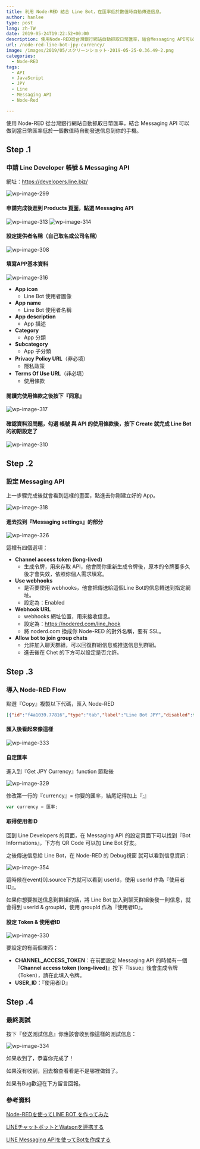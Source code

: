 ```yaml
---
title: 利用 Node-RED 結合 Line Bot，在匯率低於數值時自動傳送信息。
author: hanlee
type: post
lang: zh-TW
date: 2019-05-24T19:22:52+00:00
description: 使用Node-RED從台灣銀行網站自動抓取日幣匯率，結合Messaging API可以做到當日幣匯率低於一個數值時自動發送信息到你的手機。
url: /node-red-line-bot-jpy-currency/
image: /images/2019/05/スクリーンショット-2019-05-25-0.36.49-2.png
categories:
  - Node-RED
tags:
  - API
  - JavaScript
  - JPY
  - Line
  - Messaging API
  - Node-Red

---
```


使用 Node-RED 從台灣銀行網站自動抓取日幣匯率，結合 Messaging API 可以做到當日幣匯率低於一個數值時自動發送信息到你的手機。

## Step .1

### 申請 Line Developer 帳號 & Messaging API

網址：<https://developers.line.biz/>

![wp-image-299](/images/2019/05/スクリーンショット-2019-05-25-0.42.51.png)

#### 申請完成後進到 Products [頁面][1]，點選 Messaging API

![wp-image-313](/images/2019/05/スクリーンショット-2019-05-25-0.36.36.png)
![wp-image-314](/images/2019/05/スクリーンショット-2019-05-25-0.36.49.png)

#### 設定提供者名稱（自己取名或公司名稱）

![wp-image-308](/images/2019/05/スクリーンショット-2019-05-25-0.37.03.png)

#### 填寫APP基本資料

![wp-image-316](/images/2019/05/スクリーンショット-2019-05-25-0.37.12.png)

- **App icon**
  - Line Bot 使用者圖像
- **App name**
  - Line Bot 使用者名稱
- **App description**
  - App 描述
- **Category**
  - App 分類
- **Subcategory**
  - App 子分類
- **Privacy Policy URL**（非必填）
  - 隱私政策
- **Terms Of Use URL**（非必填）
  - 使用條款

#### 閱讀完使用條款之後按下『同意』

![wp-image-317](/images/2019/05/スクリーンショット-2019-05-25-0.37.54.png)

#### 確認資料沒問題，勾選 帳號 與 API 的使用條款後，按下 Create 就完成 Line Bot 的初期設定了

![wp-image-310](/images/2019/05/スクリーンショット-2019-05-25-0.38.09.png)

## Step .2

### 設定 Messaging API

上一步驟完成後就會看到這樣的畫面，點進去你剛建立好的 App。

![wp-image-318](/images/2019/05/スクリーンショット-2019-05-25-0.38.29.png)

#### 進去找到『Messaging settings』的部分

![wp-image-326](/images/2019/05/スクリーンショット-2019-05-25-0.38.48-1.png)

這裡有四個選項：

- **Channel access token (long-lived)**
  - 生成令牌，用來存取 API，他會問你重新生成令牌後，原本的令牌要多久後才會失效，依照你個人需求填寫。
- **Use webhooks**
  - 是否要使用 webhooks，他會把傳送給這個Line Bot的信息轉送到指定網址。
  - 設定為：Enabled
- **Webhook URL**
  - webhooks 網址位置，用來接收信息。
  - 設定為：<https://nodered.com/line_hook>
  - 將 noderd.com 換成你 Node-RED 的對外名稱，要有 SSL。
- **Allow bot to join group chats**
  - 允許加入聊天群組，可以回復群組信息或推送信息到群組。
  - 進去後在 Chet 的下方可以設定是否允許。

## Step .3

### 導入 Node-RED Flow

點選『Copy』複製以下代碼，匯入 Node-RED

```json
[{"id":"f4a1039.77816","type":"tab","label":"Line Bot JPY","disabled":false,"info":""},{"id":"1cdf8c88.5fb8d3","type":"inject","z":"f4a1039.77816","name":"","topic":"","payload":"","payloadType":"date","repeat":"3600","crontab":"","once":false,"onceDelay":0.1,"x":220,"y":120,"wires":[["e523d1ed.87656"]]},{"id":"e523d1ed.87656","type":"http request","z":"f4a1039.77816","name":"","method":"GET","ret":"txt","url":"http://rate.bot.com.tw/xrt?Lang=zh-TW","tls":"","x":410,"y":120,"wires":[["cc67386b.69cc48"]]},{"id":"cc67386b.69cc48","type":"html","z":"f4a1039.77816","name":"filter","property":"payload","outproperty":"payload","tag":".rate-content-cash.text-right.print_hide","ret":"html","as":"single","x":569,"y":120,"wires":[["6f5c428c.c222ec"]]},{"id":"6f5c428c.c222ec","type":"function","z":"f4a1039.77816","name":"Get JPY Currency","func":"var currency = 0.28;\n\nvar data = {\n    jpy: Number(msg.payload[15])\n}\n\nvar isLow =  flow.get('isLow') || false;\nmsg.payload = data\nif (data.jpy < currency && !isLow) {\n    isLow = true;\n    flow.set('isLow', isLow);\n    return msg;\n}\nif (data.jpy > currency && isLow) {\n    isLow = false;\n    flow.set('isLow', isLow);\n}","outputs":1,"noerr":0,"x":754,"y":120,"wires":[["ef3dd37a.900db","3d5e1d3d.8d0e92"]]},{"id":"3d5e1d3d.8d0e92","type":"debug","z":"f4a1039.77816","name":"","active":false,"tosidebar":true,"console":false,"tostatus":false,"complete":"payload","x":1004,"y":120,"wires":[]},{"id":"ef3dd37a.900db","type":"function","z":"f4a1039.77816","name":"傳送信息","func":"CHANNEL_ACCESS_TOKEN = 'Messaging API Token';\nUSER_ID = '使用者ID(不是Line ID)';\nmessage = {\n    type:'text',\n    text:'目前日圓匯率：'+msg.payload.jpy\n};\nheaders = {\n    'Content-Type': 'application/json; charset=UTF-8',\n    'Authorization': 'Bearer ' + CHANNEL_ACCESS_TOKEN,\n};\npayload = {\n    'to':  USER_ID,\n    'messages': [message]\n};\nmsg.headers = headers;\nmsg.payload = payload;\nreturn msg;","outputs":1,"noerr":0,"x":994,"y":170,"wires":[["1a1d9d91.e25812"]]},{"id":"1a1d9d91.e25812","type":"http request","z":"f4a1039.77816","name":"Messaging API 傳送","method":"POST","ret":"txt","url":"https://api.line.me/v2/bot/message/push","tls":"","x":1216,"y":170,"wires":[[]]},{"id":"115048dd.aa6ef7","type":"http in","z":"f4a1039.77816","name":"Messaging API 接收","url":"/line_hook","method":"post","upload":false,"swaggerDoc":"","x":239,"y":203,"wires":[["c3a26b18.b658b8"]]},{"id":"c3a26b18.b658b8","type":"debug","z":"f4a1039.77816","name":"","active":true,"tosidebar":true,"console":false,"tostatus":false,"complete":"false","x":434,"y":203,"wires":[]},{"id":"9035f1cb.02bb5","type":"inject","z":"f4a1039.77816","name":"發送測試信息","topic":"","payload":"{\"jpy\":\"測試信息\"}","payloadType":"json","repeat":"","crontab":"","once":false,"onceDelay":0.1,"x":732,"y":202,"wires":[["ef3dd37a.900db"]]}]
```

#### 匯入後看起來像這樣

![wp-image-333](/images/2019/05/スクリーンショット-2019-05-25-2.54.02.png)

#### 自定匯率

進入到『Get JPY Currency』function 節點後

![wp-image-329](/images/2019/05/スクリーンショット-2019-05-25-2.04.33.png)

修改第一行的『currency』= 你要的匯率，結尾記得加上『;』

```js
var currency = 匯率;
```

#### 取得使用者ID

回到 Line Developers 的頁面，在 Messaging API 的設定頁面下可以找到『Bot Informations』，下方有 QR Code 可以加 Line Bot 好友。

之後傳送信息給 Line Bot，在 Node-RED 的 Debug視窗 就可以看到信息資訊：

![wp-image-354](/images/2019/05/スクリーンショット-2019-05-25-2.37.16-2.png)

這時候在event[0].source下方就可以看到 userId，使用 userId 作為『使用者ID』。

如果你想要推送信息到群組的話，將 Line Bot 加入到聊天群組後發一則信息，就會得到 userId & groupId，使用 groupId 作為『使用者ID』。

#### 設定 Token & 使用者ID

![wp-image-330](/images/2019/05/スクリーンショット-2019-05-25-2.04.57.png)

要設定的有兩個東西：

- **CHANNEL\_ACCESS\_TOKEN**：在前面設定 Messaging API 的時候有一個『**Channel access token (long-lived)**』按下『Issue』後會生成令牌（Token），請在此填入令牌。
- **USER_ID**：『使用者ID』

## Step .4

### 最終測試

按下『發送測試信息』你應該會收到像這樣的測試信息：

![wp-image-334](/images/2019/05/IMG_3429.jpg)

如果收到了，恭喜你完成了！

如果沒有收到，回去檢查看看是不是哪裡做錯了。

如果有Bug歡迎在下方留言回報。

### 參考資料

[Node-REDを使ってLINE BOT を作ってみた][2]

[LINEチャットボットとWatsonを連携する][3]

[LINE Messaging APIを使ってBotを作成する][4]

 [1]: https://developers.line.biz/en/services/
 [2]: https://ameblo.jp/mak1005/entry-12385806653.html
 [3]: https://medium.com/@taiponrock/line%E3%83%81%E3%83%A3%E3%83%83%E3%83%88%E3%83%9C%E3%83%83%E3%83%88%E3%81%A8watson%E3%82%92%E9%80%A3%E6%90%BA%E3%81%99%E3%82%8B-8a7d89a49e57
 [4]: https://simple-it-life.com/2017/08/20/line-bot/
